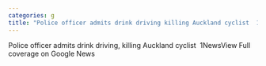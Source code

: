 ```yaml
---
categories: g
title: "Police officer admits drink driving killing Auckland cyclist  1News"
---
```

Police officer admits drink driving, killing Auckland cyclist&nbsp;&nbsp;1NewsView Full coverage on Google News